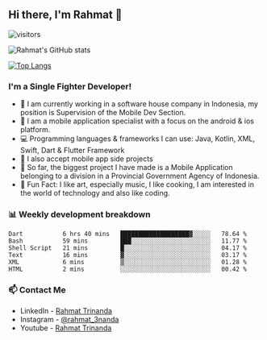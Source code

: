 ## Hi there, I'm Rahmat 👋
![visitors](https://visitor-badge.glitch.me/badge?page_id=https://github.com/rahmat3nanda/)

![Rahmat's GitHub stats](https://github-readme-stats.vercel.app/api?username=rahmat3nanda&count_private=true&show_icons=true&theme=radical)

[![Top Langs](https://github-readme-stats.vercel.app/api/top-langs/?username=rahmat3nanda&show_icons=true&theme=radical&layout=compact)](https://github.com/rahmat3nanda/github-readme-stats)

### I'm a Single Fighter Developer!
- :office: I am currently working in a software house company in Indonesia, my position is Supervision of the Mobile Dev Section.
- :iphone: I am a mobile application specialist with a focus on the android & ios platform.
- :computer: Programming languages & frameworks I can use: Java, Kotlin, XML, Swift, Dart & Flutter Framework
- :handshake: I also accept mobile app side projects
- :police_car: So far, the biggest project I have made is a Mobile Application belonging to a division in a Provincial Government Agency of Indonesia.
- :notebook: Fun Fact: I like art, especially music, I like cooking, I am interested in the world of technology and also like coding.

### 📊 Weekly development breakdown

<!--START_SECTION:waka-->

```text
Dart           6 hrs 40 mins   ███████████████████▓░░░░░   78.64 %
Bash           59 mins         ███░░░░░░░░░░░░░░░░░░░░░░   11.77 %
Shell Script   21 mins         █░░░░░░░░░░░░░░░░░░░░░░░░   04.17 %
Text           16 mins         ▓░░░░░░░░░░░░░░░░░░░░░░░░   03.17 %
XML            6 mins          ▒░░░░░░░░░░░░░░░░░░░░░░░░   01.28 %
HTML           2 mins          ░░░░░░░░░░░░░░░░░░░░░░░░░   00.42 %
```

<!--END_SECTION:waka-->

### 📫 Contact Me
- LinkedIn - [Rahmat Trinanda](https://www.linkedin.com/in/rahmat-trinanda/)
- Instagram - [@rahmat_3nanda](https://www.instagram.com/rahmat_3nanda/)
- Youtube - [Rahmat Trinanda](https://www.youtube.com/channel/UCmhq5_o2cDpYsTtBl24XEAw)

